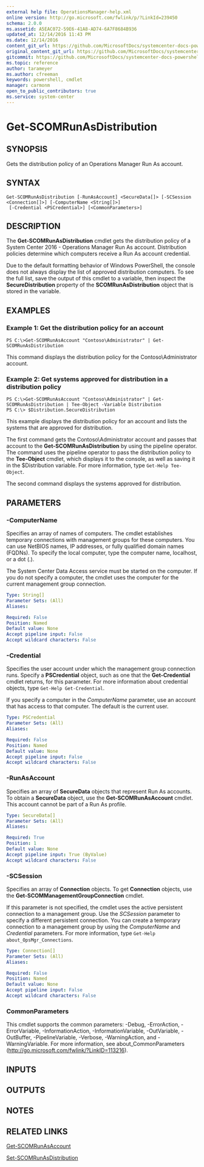 ```yaml
---
external help file: OperationsManager-help.xml
online version: http://go.microsoft.com/fwlink/p/?LinkId=239450
schema: 2.0.0
ms.assetid: A5EAC072-59E6-41A8-AD74-6A7F8684B936
updated_at: 12/14/2016 11:43 PM
ms.date: 12/14/2016
content_git_url: https://github.com/MicrosoftDocs/systemcenter-docs-powershell/blob/master/systemcenter-cmdlets/SystemCenter2016/OperationsManager/v1.0/Get-SCOMRunAsDistribution.md
original_content_git_url: https://github.com/MicrosoftDocs/systemcenter-docs-powershell/blob/master/systemcenter-cmdlets/SystemCenter2016/OperationsManager/v1.0/Get-SCOMRunAsDistribution.md
gitcommit: https://github.com/MicrosoftDocs/systemcenter-docs-powershell/blob/96cd9bd2780eb6b78c540fa00d3b8a4313e3ed40/systemcenter-cmdlets/SystemCenter2016/OperationsManager/v1.0/Get-SCOMRunAsDistribution.md
ms.topic: reference
author: tarameyer
ms.author: cfreeman
keywords: powershell, cmdlet
manager: carmonm
open_to_public_contributors: true
ms.service: system-center
---
```


# Get-SCOMRunAsDistribution

## SYNOPSIS
Gets the distribution policy of an Operations Manager Run As account.

## SYNTAX

```
Get-SCOMRunAsDistribution [-RunAsAccount] <SecureData[]> [-SCSession <Connection[]>] [-ComputerName <String[]>]
 [-Credential <PSCredential>] [<CommonParameters>]
```

## DESCRIPTION
The **Get-SCOMRunAsDistribution** cmdlet gets the distribution policy of a System Center 2016 - Operations Manager Run As account.
Distribution policies determine which computers receive a Run As account credential.

Due to the default formatting behavior of Windows PowerShell, the console does not always display the list of approved distribution computers.
To see the full list, save the output of this cmdlet to a variable, then inspect the **SecureDistribution** property of the **SCOMRunAsDistribution** object that is stored in the variable.

## EXAMPLES

### Example 1: Get the distribution policy for an account
```
PS C:\>Get-SCOMRunAsAccount "Contoso\Administrator" | Get-SCOMRunAsDistribution
```

This command displays the distribution policy for the Contoso\Administrator account.

### Example 2: Get systems approved for distribution in a distribution policy
```
PS C:\>Get-SCOMRunAsAccount "Contoso\Administrator" | Get-SCOMRunAsDistribution | Tee-Object -Variable Distribution
PS C:\> $Distribution.SecureDistribution
```

This example displays the distribution policy for an account and lists the systems that are approved for distribution.

The first command gets the Contoso\Administrator account and passes that account to the **Get-SCOMRunAsDistribution** by using the pipeline operator.
The command uses the pipeline operator to pass the distribution policy to the **Tee-Object** cmdlet, which displays it to the console, as well as saving it in the $Distribution variable.
For more information, type `Get-Help Tee-Object`.

The second command displays the systems approved for distribution.

## PARAMETERS

### -ComputerName
Specifies an array of names of computers.
The cmdlet establishes temporary connections with management groups for these computers.
You can use NetBIOS names, IP addresses, or fully qualified domain names (FQDNs).
To specify the local computer, type the computer name, localhost, or a dot (.).

The System Center Data Access service must be started on the computer.
If you do not specify a computer, the cmdlet uses the computer for the current management group connection.

```yaml
Type: String[]
Parameter Sets: (All)
Aliases: 

Required: False
Position: Named
Default value: None
Accept pipeline input: False
Accept wildcard characters: False
```

### -Credential
Specifies the user account under which the management group connection runs.
Specify a **PSCredential** object, such as one that the **Get-Credential** cmdlet returns, for this parameter.
For more information about credential objects, type `Get-Help Get-Credential`.

If you specify a computer in the *ComputerName* parameter, use an account that has access to that computer.
The default is the current user.

```yaml
Type: PSCredential
Parameter Sets: (All)
Aliases: 

Required: False
Position: Named
Default value: None
Accept pipeline input: False
Accept wildcard characters: False
```

### -RunAsAccount
Specifies an array of **SecureData** objects that represent Run As accounts.
To obtain a **SecureData** object, use the **Get-SCOMRunAsAccount** cmdlet.
This account cannot be part of a Run As profile.

```yaml
Type: SecureData[]
Parameter Sets: (All)
Aliases: 

Required: True
Position: 1
Default value: None
Accept pipeline input: True (ByValue)
Accept wildcard characters: False
```

### -SCSession
Specifies an array of **Connection** objects.
To get **Connection** objects, use the **Get-SCOMManagementGroupConnection** cmdlet.

If this parameter is not specified, the cmdlet uses the active persistent connection to a management group.
Use the *SCSession* parameter to specify a different persistent connection.
You can create a temporary connection to a management group by using the *ComputerName* and *Credential* parameters.
For more information, type `Get-Help about_OpsMgr_Connections`.

```yaml
Type: Connection[]
Parameter Sets: (All)
Aliases: 

Required: False
Position: Named
Default value: None
Accept pipeline input: False
Accept wildcard characters: False
```

### CommonParameters
This cmdlet supports the common parameters: -Debug, -ErrorAction, -ErrorVariable, -InformationAction, -InformationVariable, -OutVariable, -OutBuffer, -PipelineVariable, -Verbose, -WarningAction, and -WarningVariable. For more information, see about_CommonParameters (http://go.microsoft.com/fwlink/?LinkID=113216).

## INPUTS

## OUTPUTS

## NOTES

## RELATED LINKS

[Get-SCOMRunAsAccount](xref:SystemCenter2016/OperationsManager/v1.0/Get-SCOMRunAsAccount.md)

[Set-SCOMRunAsDistribution](xref:SystemCenter2016/OperationsManager/v1.0/Set-SCOMRunAsDistribution.md)

